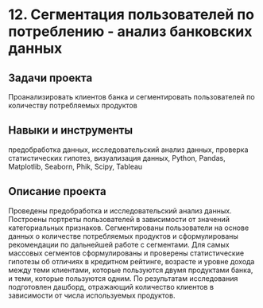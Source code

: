 # 12. Сегментация пользователей по потреблению  - анализ банковских данных
## Задачи проекта
Проанализировать клиентов банка и сегментировать пользователей по количеству потребляемых продуктов
## Навыки и инструменты
предобработка данных, исследовательский анализ данных, проверка статистических гипотез, визуализация данных, Python, Pandas, Matplotlib, Seaborn, Phik, Scipy, Tableau
## Описание проекта
Проведены предобработка и исследовательский анализ данных. Построены портреты пользователей в зависимости от значений категориальных признаков. Сегментированы пользователи на основе данных о количестве потребляемых продуктов и сформулированы рекомендации по дальнейшей работе с сегментами. Для самых массовых сегментов сформулированы и проверены статистические гипотезы об отличиях в кредитном рейтинге, возрасте и уровне дохода между теми клиентами, которые пользуются двумя продуктами банка, и теми, которые пользуются одним.
 По результатам исследования подготовлен дашборд, отражающий количество клиентов в зависимости от числа используемых продуктов. 
